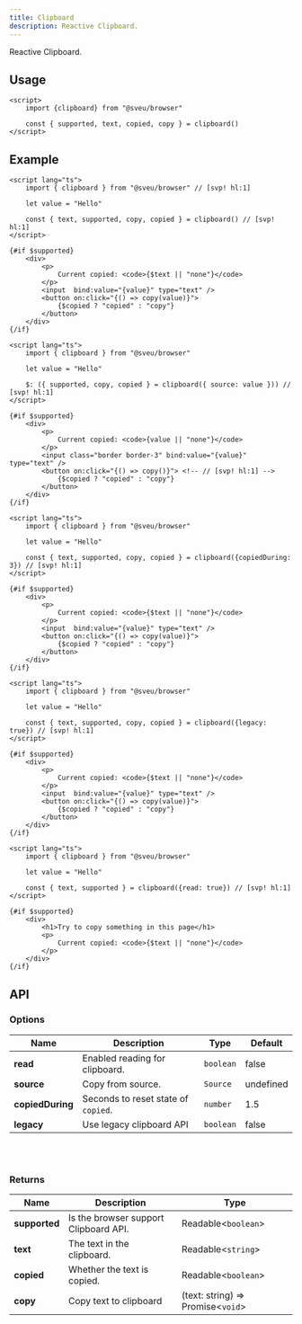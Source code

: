 ```yaml
---
title: Clipboard
description: Reactive Clipboard.
---
```


<script>
    import Meta from "$components/meta.svelte"
</script>

<Meta />

Reactive Clipboard.

## Usage

```svelte
<script>
    import {clipboard} from "@sveu/browser"

    const { supported, text, copied, copy } = clipboard()
</script>
```

## Example

<Tabs activeName="Default">

<TabPanel name="Default">

```svelte live ln
<script lang="ts">
    import { clipboard } from "@sveu/browser" // [svp! hl:1]

    let value = "Hello"

    const { text, supported, copy, copied } = clipboard() // [svp! hl:1]
</script>

{#if $supported}
    <div>
        <p>
            Current copied: <code>{$text || "none"}</code>
        </p>
        <input  bind:value="{value}" type="text" />
        <button on:click="{() => copy(value)}">
            {$copied ? "copied" : "copy"}
        </button>
    </div>
{/if}
```

</TabPanel>

<TabPanel name="With source">

```svelte live ln
<script lang="ts">
    import { clipboard } from "@sveu/browser" 

    let value = "Hello"

    $: ({ supported, copy, copied } = clipboard({ source: value })) // [svp! hl:1]
</script>

{#if $supported}
    <div>
        <p>
            Current copied: <code>{value || "none"}</code>
        </p>
        <input class="border border-3" bind:value="{value}" type="text" />
        <button on:click="{() => copy()}"> <!-- // [svp! hl:1] -->
            {$copied ? "copied" : "copy"}
        </button>
    </div>
{/if}
```

</TabPanel>

<TabPanel name="With copiedDuring">

```svelte live ln
<script lang="ts">
    import { clipboard } from "@sveu/browser"

    let value = "Hello"

    const { text, supported, copy, copied } = clipboard({copiedDuring: 3}) // [svp! hl:1]
</script>

{#if $supported}
    <div>
        <p>
            Current copied: <code>{$text || "none"}</code>
        </p>
        <input  bind:value="{value}" type="text" />
        <button on:click="{() => copy(value)}">
            {$copied ? "copied" : "copy"}
        </button>
    </div>
{/if}
```

</TabPanel>

<TabPanel name="With legacy">

```svelte live ln
<script lang="ts">
    import { clipboard } from "@sveu/browser"

    let value = "Hello"

    const { text, supported, copy, copied } = clipboard({legacy: true}) // [svp! hl:1]
</script>

{#if $supported}
    <div>
        <p>
            Current copied: <code>{$text || "none"}</code>
        </p>
        <input  bind:value="{value}" type="text" />
        <button on:click="{() => copy(value)}">
            {$copied ? "copied" : "copy"}
        </button>
    </div>
{/if}
```

</TabPanel>

<TabPanel name="With read">

```svelte live ln
<script lang="ts">
    import { clipboard } from "@sveu/browser"

    let value = "Hello"

    const { text, supported } = clipboard({read: true}) // [svp! hl:1]
</script>

{#if $supported}
    <div>
        <h1>Try to copy something in this page</h1>
        <p>
            Current copied: <code>{$text || "none"}</code>
        </p>
    </div>
{/if}
```

</TabPanel>

</Tabs>

## API

### Options

| Name             | Description                               | Type                       | Default    |
| ---------------- | ----------------------------------------- | ---------------------------| ---------- |
| **read**         | Enabled reading for clipboard.            | `boolean`                  | false      |
| **source**       | Copy from source.                         | `Source`                   | undefined  |
| **copiedDuring** | Seconds to reset state of `copied`.       | `number`                   | 1.5        |
| **legacy**       | Use legacy clipboard API                  | `boolean`                  | false      |

<br/>
<br/>

### Returns

| Name        | Description                                  | Type                               |
| ----------- | -------------------------------------------- | -----------------------------      |
| **supported** | Is the browser support Clipboard API.      | Readable<`boolean`>                |
| **text**      | The text in the clipboard.                 | Readable<`string`>                 |
| **copied**    | Whether the text is copied.                | Readable<`boolean`>                |
| **copy**      | Copy text to clipboard                     | (text: string) => Promise<`void`>  |
